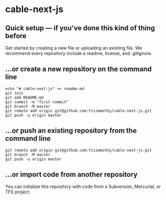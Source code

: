 # cable-next-js

## Quick setup — if you’ve done this kind of thing before
Get started by creating a new file or uploading an existing file. We recommend every repository include a readme, license, and .gitignore.

## …or create a new repository on the command line
```
echo "# cable-next-js" >> readme.md
git init
git add README.md
git commit -m "first commit"
git branch -M master
git remote add origin git@github.com:ttiimmothy/cable-next-js.git
git push -u origin master
```

## …or push an existing repository from the command line
```
git remote add origin git@github.com:ttiimmothy/cable-next-js.git
git branch -M master
git push -u origin master
```

## …or import code from another repository
You can initialize this repository with code from a Subversion, Mercurial, or TFS project.
